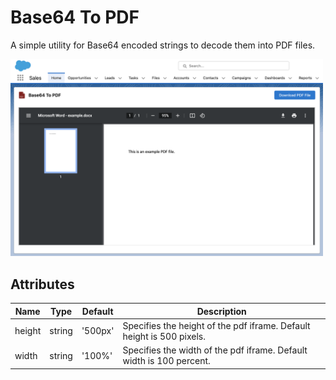# Base64 To PDF

A simple utility for Base64 encoded strings to decode them into PDF files.

<img src="../../../../../images/base64-to-pdf.png" alt="base64-to-pdf" width="500"/>

## Attributes

| Name   | Type   | Default | Description                                                           |
| ------ | ------ | ------- | --------------------------------------------------------------------- |
| height | string | '500px' | Specifies the height of the pdf iframe. Default height is 500 pixels. |
| width  | string | '100%'  | Specifies the width of the pdf iframe. Default width is 100 percent.  |
